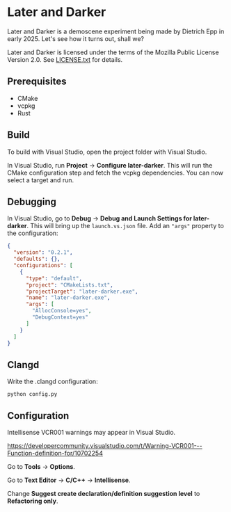 ﻿# Later and Darker

Later and Darker is a demoscene experiment being made by Dietrich Epp in early 2025. Let's see how it turns out, shall we?

Later and Darker is licensed under the terms of the Mozilla Public License Version 2.0. See [LICENSE.txt](LICENSE.txt) for details.

## Prerequisites

- CMake
- vcpkg
- Rust

## Build

To build with Visual Studio, open the project folder with Visual Studio.

In Visual Studio, run **Project** → **Configure later-darker**. This will run the CMake configuration step and fetch the vcpkg dependencies. You can now select a target and run.

## Debugging

In Visual Studio, go to **Debug** → **Debug and Launch Settings for later-darker**. This will bring up the `launch.vs.json` file. Add an `"args"` property to the configuration:

```json
{
  "version": "0.2.1",
  "defaults": {},
  "configurations": [
    {
      "type": "default",
      "project": "CMakeLists.txt",
      "projectTarget": "later-darker.exe",
      "name": "later-darker.exe",
      "args": [
        "AllocConsole=yes",
        "DebugContext=yes"
      ]
    }
  ]
}
```

## Clangd

Write the .clangd configuration:

    python config.py

## Configuration

Intellisense VCR001 warnings may appear in Visual Studio.

https://developercommunity.visualstudio.com/t/Warning-VCR001---Function-definition-for/10702254

Go to **Tools** → **Options**.

Go to **Text Editor** → **C/C++** → **Intellisense**.

Change **Suggest create declaration/definition suggestion level** to **Refactoring only**.
